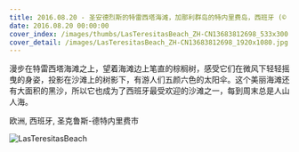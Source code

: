 ```yaml
---
title: 2016.08.20 - 圣安德烈斯的特雷西塔海滩，加那利群岛的特内里费岛，西班牙 (© Cornelia Doerr/age fotostock)
date: 2016.08.20 00:00:00
cover_index: /images/thumbs/LasTeresitasBeach_ZH-CN13683812698_533x300.jpg
cover_detail: /images/LasTeresitasBeach_ZH-CN13683812698_1920x1080.jpg
---
```


漫步在特雷西塔海滩之上，望着海滩边上笔直的棕榈树，感受它们在微风下轻轻摇曳的身姿，投影在沙滩上的树影下，有游人们五颜六色的太阳伞。这个美丽海滩还有大面积的黑沙，所以它也成为了西班牙最受欢迎的沙滩之一，每到周末总是人山人海。

欧洲, 西班牙, 圣克鲁斯-德特内里费市

![LasTeresitasBeach](/images/LasTeresitasBeach_ZH-CN13683812698_1920x1080.jpg)
